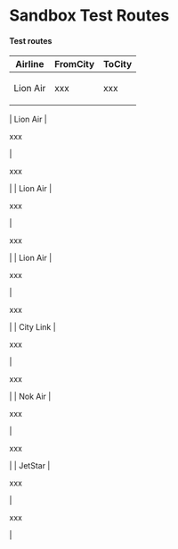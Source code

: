 # Sandbox Test Routes

#### Test routes

| Airline                                 | FromCity                                                 | ToCity                                                                                                                                                                                      |
| ------------------------------------ | ------------------------------------------------------ | ------------------------------------------------------------------------------------------------------------------------------------------------------------------------------------------------ |
| Lion Air  |            <p>xxx </p><p> </p>                                     | <p>xxx </p><p> </p>           

| Lion Air  |            <p>xxx </p><p> </p>                                     | <p>xxx </p><p> </p>                                                                                                                                                      |
| Lion Air  |            <p>xxx </p><p> </p>                                     | <p>xxx </p><p> </p>                                                                                                                                                      |
| Lion Air  |            <p>xxx </p><p> </p>                                     | <p>xxx </p><p> </p>                                                                                                                                                      |
| City Link  |            <p>xxx </p><p> </p>                                     | <p>xxx </p><p> </p>                                                                                                                                                      |
| Nok Air  |            <p>xxx </p><p> </p>                                     | <p>xxx </p><p> </p>                                                                                                                                                      |
| JetStar  |            <p>xxx </p><p> </p>                                     | <p>xxx </p><p> </p>                                                                                                                                                      |
